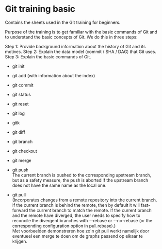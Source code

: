 # Git training basic

Contains the sheets used in the Git training for beginners. 

Purpose of the training is to get familiar with the basic commands of Git and to understand the basic concepts of Git. We do this in three steps:

Step 1: Provide background information about the history of Git and its motives.
Step 2: Explain the data model (commit / SHA / DAG) that Git uses.
Step 3: Explain the basic commands of Git.

- git init
- git add (with information about the index)
- git commit
- git status  
- git reset
- git log
- gitk
- git diff
- git branch
- git checkout
- git merge
- git push  
The current branch is pushed to the corresponding upstream branch, but as a safety measure, the push is aborted if the upstream branch does not have the same name as the local one.

- git pull  
(Incorporates changes from a remote repository into the current branch. If the current branch is behind the remote, then by default it will fast-forward the current branch to match the remote. If the current branch and the remote have diverged, the user needs to specify how to reconcile the divergent branches with --rebase or --no-rebase (or the corresponding configuration option in pull.rebase).)  
Met voorbeelden demonstreren hoe zo'n git pull werkt namelijk door eventueel een merge te doen om de graphs passend op elkaar te krijgen.
